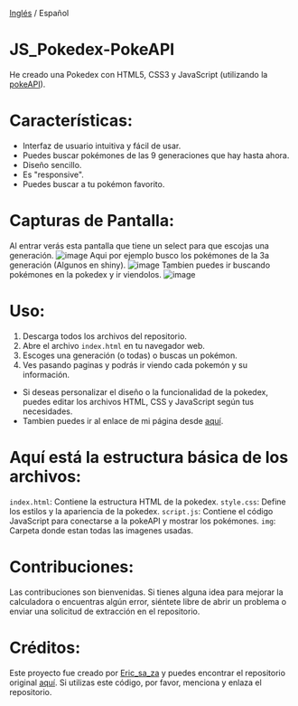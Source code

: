 [Inglés](https://github.com/ericsaza/JS_Pokedex-PokeAPI/blob/main/README.md) / Español
# JS_Pokedex-PokeAPI
He creado una Pokedex con HTML5, CSS3 y JavaScript (utilizando la [pokeAPI](https://pokeapi.co)).

# Características:
- Interfaz de usuario intuitiva y fácil de usar.
- Puedes buscar pokémones de las 9 generaciones que hay hasta ahora.
- Diseño sencillo.
- Es "responsive".
- Puedes buscar a tu pokémon favorito.

# Capturas de Pantalla:
Al entrar verás esta pantalla que tiene un select para que escojas una generación.
![image](https://github.com/ericsaza/JS_Pokedex-PokeAPI/assets/94136968/89476db8-76f3-4b97-a7fe-5e7405a5578f)
Aqui por ejemplo busco los pokémones de la 3a generación (Algunos en shiny).
![image](https://github.com/ericsaza/JS_Pokedex-PokeAPI/assets/94136968/59b701cf-72e0-4849-b473-ed1af9f5ae0c)
Tambien puedes ir buscando pokémones en la pokedex y ir viendolos.
![image](https://github.com/ericsaza/JS_Pokedex-PokeAPI/assets/94136968/016bbca8-a3f8-40a6-8dcf-6b526eef47db)



# Uso:
1. Descarga todos los archivos del repositorio.
2. Abre el archivo `index.html` en tu navegador web.
3. Escoges una generación (o todas) o buscas un pokémon.
4. Ves pasando paginas y podrás ir viendo cada pokemón y su información.
- Si deseas personalizar el diseño o la funcionalidad de la pokedex, puedes editar los archivos HTML, CSS y JavaScript según tus necesidades.
- Tambien puedes ir al enlace de mi página desde [aquí](https://ericsaza.github.io/JS_Pokedex-PokeAPI/).

# Aquí está la estructura básica de los archivos:
`index.html`: Contiene la estructura HTML de la pokedex.
`style.css`: Define los estilos y la apariencia de la pokedex.
`script.js`: Contiene el código JavaScript para conectarse a la pokeAPI y mostrar los pokémones.
`img`: Carpeta donde estan todas las imagenes usadas.

# Contribuciones:
Las contribuciones son bienvenidas. Si tienes alguna idea para mejorar la calculadora o encuentras algún error, siéntete libre de abrir un problema o enviar una solicitud de extracción en el repositorio.

# Créditos:
Este proyecto fue creado por [Eric_sa_za](https://github.com/ericsaza/) y puedes encontrar el repositorio original [aquí](https://github.com/ericsaza/JS_Pokedex-PokeAPI/).
Si utilizas este código, por favor, menciona y enlaza el repositorio.
